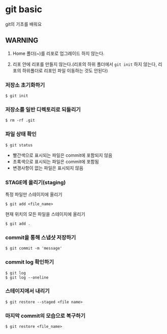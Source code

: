 # git basic

git의 기초를 배워요



## WARNING

1. Home 폴더(~)를 리포로 업그레이드 하지 않는다.

2.  리포 안에 리포를 만들지 않는다.(리포의 하위 폴더에서 `git init`  하지 않는다, 리포의 하위폴더로 리포인 파일 이동하는 것도 안된다)

   

### 저장소 초기화하기

```$ git init
$ git init
```



### 저장소를 일반 디렉토리로 되돌리기

```
$ rm -rf .git
```



### 파일 상태 확인

```
$ git status
```

- 빨간색으로 표시되는 파일은 commit에 포함되지 않음
- 초록색으로 표시되는 파일은 commit에 포함됨
- 변경사항이 없는 파일은 표시되지 않음



### STAGE에 올리기(staging)

특정 파일만 스테이지에 올리기

```
$ git add <file_name>
```

현재 위치의 모든 파일을 스테이지에 올리기

```
$ git add .
```



### commit을 통해 스냅샷 저장하기

```
$ git commit -m 'message'
```



### commit log 확인하기

```
$ git log
$ git log --oneline
```



### 스테이지에서 내리기

``` 
$ git restore --staged <file name>
```



### 마지막 commit의 모습으로 복구하기

``` 
$ git restore <file_name>
```

